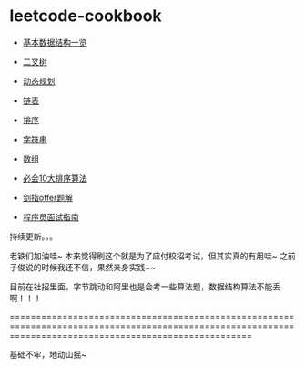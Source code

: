 # leetcode-cookbook

- [基本数据结构一览](https://gaowenxin95.github.io/leetcode-cookbook/analysis/base_kg.html)

- [二叉树](https://gaowenxin95.github.io/leetcode-cookbook/二叉树专题.html)

- [动态规划](https://gaowenxin95.github.io/leetcode-cookbook/analysis/DP.html)

- [链表](https://gaowenxin95.github.io/leetcode-cookbook/analysis/lianbiao.html)

- [排序](https://gaowenxin95.github.io/leetcode-cookbook/analysis/sort.Rmd)

- [字符串](https://gaowenxin95.github.io/leetcode-cookbook/analysis/string.html)

- [数组](https://gaowenxin95.github.io/leetcode-cookbook/analysis/array.html)

- [必会10大排序算法](https://github.com/gaowenxin95/leetcode-cookbook/blob/master/analysis/sort.py)

- [剑指offer题解](https://gaowenxin95.github.io/leetcode-cookbook/剑指offer题解.html)

- [程序员面试指南](https://gaowenxin95.github.io/leetcode-cookbook/cxmsbd.html)

持续更新。。。

老铁们加油哇~
本来觉得刷这个就是为了应付校招考试，但其实真的有用哇~
之前子俊说的时候我还不信，果然亲身实践~~

目前在社招里面，字节跳动和阿里也是会考一些算法题，数据结构算法不能丢啊！！！

==========================================================================================================================================================

基础不牢，地动山摇~